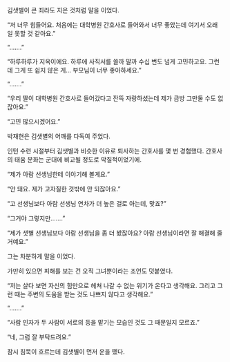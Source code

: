김샛별이 큰 죄라도 지은 것처럼 말을 이었다.

“저 너무 힘들어요. 처음에는 대학병원 간호사로 들어와서 너무 좋았는데 여기서 오래 일 못할 것 같아요.”

“…….”

“하루하루가 지옥이에요. 하루에 사직서를 쓸까 말까 수십 번도 넘게 고민하고요. 그런데 그게 또 쉽지 않은 게… 부모님이 너무 좋아하세요.”

“…….”

“우리 딸이 대학병원 간호사로 들어갔다고 잔뜩 자랑하셨는데 제가 금방 그만둘 수도 없잖아요.”

“고민 많으시겠어요.”

박재현은 김샛별의 어깨를 다독여 주었다.

인턴 수련 시절부터 김샛별과 비슷한 이유로 퇴사하는 간호사를 몇 번 경험했다. 간호사의 태움 문화는 군대에 비교될 정도로 악질적이었기에.

“제가 아람 선생님한테 이야기해 볼게요.”

“안 돼요. 제가 고자질한 것밖에 안 되잖아요.”

“고 선생님보다 아람 선생님 연차가 더 높은 걸로 아는데, 맞죠?”

“그거야 그렇지만…….”

“제가 샛별 선생님보다 아람 선생님을 좀 더 봤잖아요? 아람 선생님이라면 잘 해결해 줄 거예요.”

그는 차분하게 말을 이었다.

가만히 있으면 피해를 보는 건 오직 그녀뿐이라는 조언도 덧붙였다.

“저는 살다 보면 자신의 힘만으로 헤쳐 나갈 수 없는 위기가 온다고 생각해요. 그리고 그런 때는 주변의 도움을 받는 것도 나쁘지 않다고 생각해요.”

“…….”

“사람 인자가 두 사람이 서로의 등을 맡기는 모습인 것도 그 때문일지 모르죠.”

“네, 그럼 잘 부탁드려요.”

잠시 침묵이 흐르는데 김샛별이 먼저 운을 뗐다.